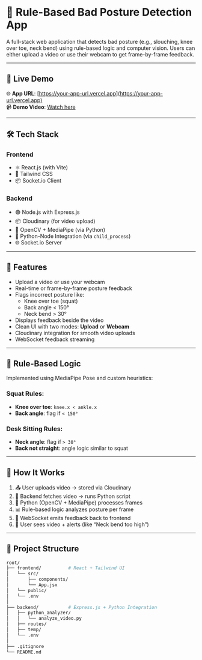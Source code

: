 # 🎯 Rule-Based Bad Posture Detection App

A full-stack web application that detects bad posture (e.g., slouching, knee over toe, neck bend) using rule-based logic and computer vision. Users can either upload a video or use their webcam to get frame-by-frame feedback.

---

## 🚀 Live Demo

🌐 **App URL**: [https://your-app-url.vercel.app](https://your-app-url.vercel.app)  
📹 **Demo Video**: [Watch here](https://your-demo-video-link)

---

## 🛠 Tech Stack

### Frontend
- ⚛️ React.js (with Vite)
- 🎨 Tailwind CSS
- 📦 Socket.io Client

### Backend
- 🟢 Node.js with Express.js
- 📦 Cloudinary (for video upload)
- 🎥 OpenCV + MediaPipe (via Python)
- 🔁 Python-Node Integration (via `child_process`)
- 🌐 Socket.io Server

---

## 📸 Features

- Upload a video or use your webcam
- Real-time or frame-by-frame posture feedback
- Flags incorrect posture like:
  - Knee over toe (squat)
  - Back angle < 150°
  - Neck bend > 30°
- Displays feedback beside the video
- Clean UI with two modes: **Upload** or **Webcam**
- Cloudinary integration for smooth video uploads
- WebSocket feedback streaming

---

## 🧠 Rule-Based Logic

Implemented using MediaPipe Pose and custom heuristics:

### Squat Rules:
- **Knee over toe**: `knee.x < ankle.x`
- **Back angle**: flag if `< 150°`

### Desk Sitting Rules:
- **Neck angle**: flag if `> 30°`
- **Back not straight**: angle logic similar to squat

---

## 🧪 How It Works

1. 📤 User uploads video → stored via Cloudinary
2. 🔁 Backend fetches video → runs Python script
3. 🎯 Python (OpenCV + MediaPipe) processes frames
4. 📊 Rule-based logic analyzes posture per frame
5. 📡 WebSocket emits feedback back to frontend
6. 🎥 User sees video + alerts (like “Neck bend too high”)

---

## 📁 Project Structure

```bash
root/
├── frontend/          # React + Tailwind UI
│   └── src/
│       ├── components/
│       └── App.jsx
│   └── public/
│   └── .env
│
├── backend/           # Express.js + Python Integration
│   ├── python_analyzer/
│   │   └── analyze_video.py
│   ├── routes/
│   ├── temp/
│   └── .env
│
├── .gitignore
└── README.md
